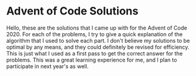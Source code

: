 # Advent of Code Solutions

Hello, these are the solutions that I came up with for the Advent of Code 2020. For each of the problems, I try to give a quick explanation of the algorithm that I used to solve each part. I don't believe my solutions to be optimal by any means, and they could definitely be revised for efficiency. This is just what I used as a first pass to get the correct answer for the problems. This was a great learning experience for me, and I plan to participate in next year's as well.

